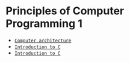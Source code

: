 # Principles of Computer Programming 1

- [`Computer architecture`](https://george1meshveliani.github.io/PCP/ComputerArchitecture)
- [`Introduction to C`](https://george1meshveliani.github.io/PCP/IntroductionToC)
- [`Introduction to C`](https://george1meshveliani.github.io/PCP/IntroductionToCVol2)
